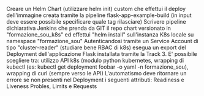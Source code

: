 Creare un Helm Chart (utilizzare helm init) custom che effettui il deploy dell'immagine creata tramite la pipeline flask-app-example-build (in input deve essere possibile specificare quale tag rilasciare)
Scrivere pipeline dichiarativa Jenkins che prenda da GIT il repo chart versionato in "formazione_sou_k8s" ed effettui "helm install" sull'instanza K8s locale su namespace "formazione_sou"
Autenticandosi tramite un Service Account di tipo "cluster-reader" (studiare bene RBAC di k8s)  esegua un export del Deployment dell'applicazione Flask installata tramite la Track 3. E' possibile scegliere tra: utilizzo API k8s (modulo python kubernetes, wrapping di kubectl (es: kubectl get deployment foobar -o yaml -n formazione_sou), wrapping di curl (sempre verso le API)
L'automatismo deve ritornare un errore se non presenti nel Deployment i seguenti attributi: Readiness e Liveness Probles, Limits e Requests
